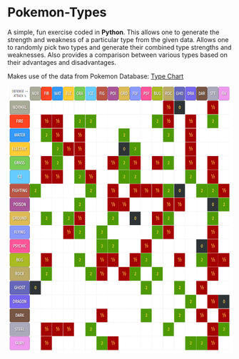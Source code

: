 # Pokemon-Types
<p>A simple, fun exercise coded in <b>Python</b>. This allows one to generate the strength and weakness of a particular type from the given data. Allows one to randomly pick two types and generate their combined type strengths and weaknesses. Also provides a comparison between various types based on their advantages and disadvantages.</p>
<p>Makes use of the data from Pokemon Database: <a href="https://pokemondb.net/type"> Type Chart</a></p>
<img src="https://github.com/MrinalShankar/Pokemon-Types/blob/master/Pokemon%20Types.PNG" width="600" height="600">
